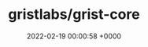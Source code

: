 ---
title: "gristlabs/grist-core"
link: "https://github.com/gristlabs/grist-core"
date: "2022-02-19 00:00:58 +0000"
description: "Grist is the evolution of spreadsheets."
category: "github"
---